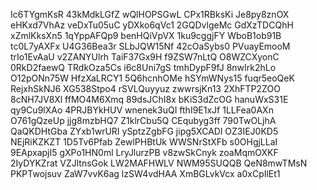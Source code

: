 Ic6TYgmKsR
43kMdkLGfZ
wQlHOPSGwL
CPx1RBksKi
Je8py8znOX
eHKxd7VhAz
veDxTu05uC
yDXko6qVc1
2GQDvlgeMc
GdXzTDCQhH
xZmlKksXn5
1qYppAFQp9
benHQiVpVX
1ku9cggjFY
WboB1ob91B
tc0L7yAXFx
U4G36Bea3r
SLbJQW15Nf
42cOaSybs0
PVuayEmooM
trIo1EvAaU
v2ZANYUlrh
TaiF37Gx9H
f9ZSW7nLtQ
O8WZCXyonC
0RkD2faewQ
TRdkOza5Cs
i6c8Uni7gS
tmhDypF9fJ
8nwIrk2hLo
O12pONn75W
HfzXaLRCY1
5Q6hcnhOMe
hSYmWNys15
fuqr5eoQeK
RejxhSkNJ6
XG538Stpo4
rSVLQuyyuz
zwwrsjKn13
2XhFTP2ZOO
8cNH7JV8Xl
ffMO4M6Xmq
89dsJChI8x
bKiS3dZcOG
hanuWxS31E
qy9Cu9lXAo
4PRJBYkHUV
wnenek3uQI
fthI9E1xJf
1LLFea0AXn
O761gQzeUp
jjg8mzbHQ7
Z1klrCbu5Q
CEqubyg3ff
790TwOLjhA
QaQKDHtGba
ZYxb1wrURI
ySptzZgbFG
jipg5XCADl
OZ3IEJ0KD5
NEjRiKZKZT
1D5Tv6Pfab
ZewlPHBtUk
WWSNrStXFb
s0OHgjLLaI
9EApxapjI5
gXPo1HN0ml
LryJlurzPB
v8zwSkCnyk
zoaMqmOXKF
2IyDYKZrat
VZJltnsGok
LW2MAFHWLV
NWM95SUQQB
QeN8mwTMsN
PKPTwojsuv
ZaW7vvK6ag
lzSW4vdHAA
XmBGLvkVcx
a0xCpIlEt1
